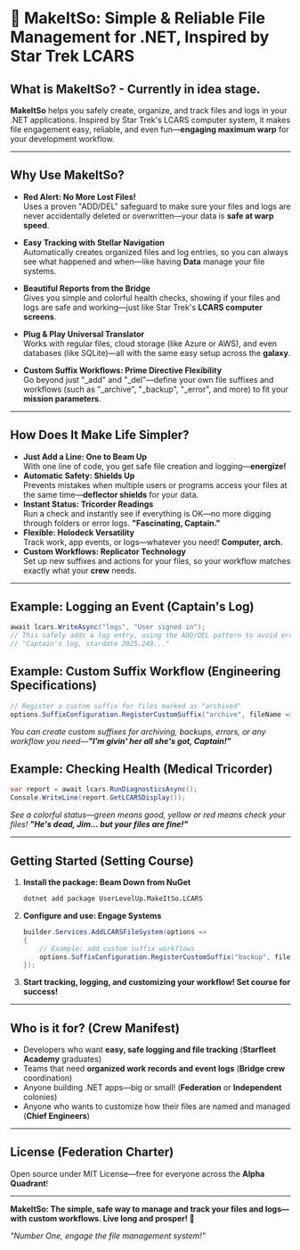 # 🖖 MakeItSo: Simple & Reliable File Management for .NET, Inspired by Star Trek LCARS

## What is MakeItSo?  - Currently in idea stage.

**MakeItSo** helps you safely create, organize, and track files and logs in your .NET applications. Inspired by Star Trek's LCARS computer system, it makes file engagement easy, reliable, and even fun—**engaging maximum warp** for your development workflow.

---

## Why Use MakeItSo?

- **Red Alert: No More Lost Files!**  
  Uses a proven "ADD/DEL" safeguard to make sure your files and logs are never accidentally deleted or overwritten—your data is **safe at warp speed**.

- **Easy Tracking with **Stellar** Navigation**  
  Automatically creates organized files and log entries, so you can always see what happened and when—like having **Data** manage your file systems.

- **Beautiful Reports from the **Bridge****  
  Gives you simple and colorful health checks, showing if your files and logs are safe and working—just like Star Trek's **LCARS computer screens**.

- **Plug & Play **Universal Translator****  
  Works with regular files, cloud storage (like Azure or AWS), and even databases (like SQLite)—all with the same easy setup across the **galaxy**.

- **Custom Suffix Workflows: **Prime Directive** Flexibility**  
  Go beyond just "_add" and "_del"—define your own file suffixes and workflows (such as "_archive", "_backup", "_error", and more) to fit your **mission parameters**.

---

## How Does It Make Life Simpler?

- **Just Add a Line: **One to Beam Up****  
  With one line of code, you get safe file creation and logging—**energize!**
- **Automatic Safety: **Shields Up****  
  Prevents mistakes when multiple users or programs access your files at the same time—**deflector shields** for your data.
- **Instant Status: **Tricorder** Readings**  
  Run a check and instantly see if everything is OK—no more digging through folders or error logs. **"Fascinating, Captain."**
- **Flexible: **Holodeck** Versatility**  
  Track work, app events, or logs—whatever you need! **Computer, arch.**
- **Custom Workflows: **Replicator** Technology**  
  Set up new suffixes and actions for your files, so your workflow matches exactly what your **crew** needs.

---

## Example: Logging an Event (**Captain's Log**)

```csharp
await lcars.WriteAsync("logs", "User signed in");
// This safely adds a log entry, using the ADD/DEL pattern to avoid errors.
// "Captain's log, stardate 2025.249..."
```

## Example: Custom Suffix Workflow (**Engineering** Specifications)

```csharp
// Register a custom suffix for files marked as "archived"
options.SuffixConfiguration.RegisterCustomSuffix("archive", fileName => $"{fileName}_archive_{DateTime.Now:yyyyMMdd}");
```
*You can create custom suffixes for archiving, backups, errors, or any workflow you need—**"I'm givin' her all she's got, Captain!"***

## Example: Checking Health (**Medical** Tricorder)

```csharp
var report = await lcars.RunDiagnosticsAsync();
Console.WriteLine(report.GetLCARSDisplay());
```
*See a colorful status—green means good, yellow or red means check your files! **"He's dead, Jim... but your files are fine!"***

---

## Getting Started (**Setting Course**)

1. **Install the package: **Beam Down** from NuGet**
   ```bash
   dotnet add package UserLevelUp.MakeItSo.LCARS
   ```

2. **Configure and use: **Engage** Systems**
   ```csharp
   builder.Services.AddLCARSFileSystem(options =>
   {
       // Example: add custom suffix workflows
       options.SuffixConfiguration.RegisterCustomSuffix("backup", fileName => $"{fileName}_backup");
   });
   ```

3. **Start tracking, logging, and customizing your workflow! **Set course** for success!**

---

## Who is it for? (**Crew** Manifest)

- Developers who want **easy, safe logging and file tracking** (**Starfleet Academy** graduates)
- Teams that need **organized work records and event logs** (**Bridge crew** coordination)
- Anyone building .NET apps—big or small! (**Federation** or **Independent** colonies)
- Anyone who wants to customize how their files are named and managed (**Chief Engineers**)

---

## License (**Federation** Charter)

Open source under MIT License—free for everyone across the **Alpha Quadrant**!

---

**MakeItSo: The simple, safe way to manage and track your files and logs—with custom workflows. Live long and prosper! 🖖**

*"Number One, engage the file management system!"*
